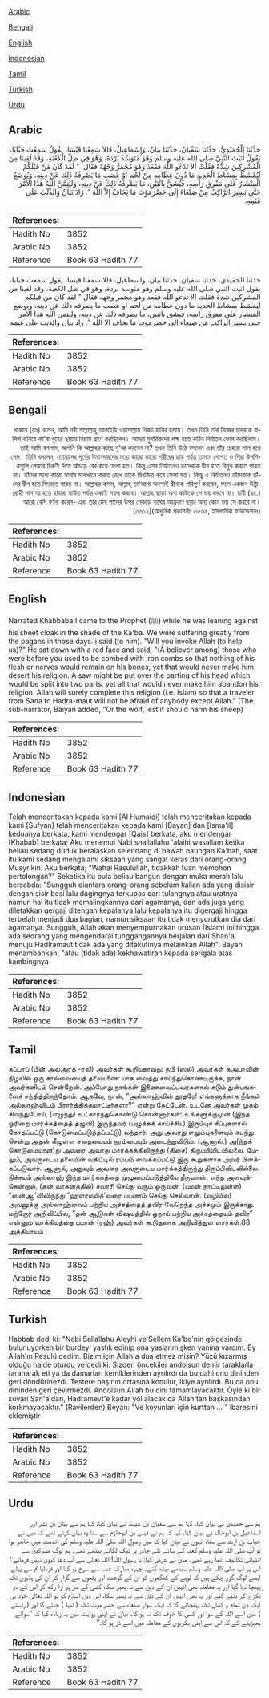 [Arabic](#arabic)

[Bengali](#bengali)

[English](#english)

[Indonesian](#indonesian)

[Tamil](#tamil)

[Turkish](#turkish)

[Urdu](#urdu)

## Arabic


<div dir="rtl" lang="ar" style={{fontSize:'larger',backgroundColor:'#f8f9fa',padding:20}}>
حَدَّثَنَا الْحُمَيْدِيُّ، حَدَّثَنَا سُفْيَانُ، حَدَّثَنَا بَيَانٌ، وَإِسْمَاعِيلُ، قَالاَ سَمِعْنَا قَيْسًا، يَقُولُ سَمِعْتُ خَبَّابًا، يَقُولُ أَتَيْتُ النَّبِيَّ صلى الله عليه وسلم وَهْوَ مُتَوَسِّدٌ بُرْدَةً، وَهْوَ فِي ظِلِّ الْكَعْبَةِ، وَقَدْ لَقِينَا مِنَ الْمُشْرِكِينَ شِدَّةً فَقُلْتُ أَلاَ تَدْعُو اللَّهَ فَقَعَدَ وَهْوَ مُحْمَرٌّ وَجْهُهُ فَقَالَ ‏ "‏ لَقَدْ كَانَ مَنْ قَبْلَكُمْ لَيُمْشَطُ بِمِشَاطِ الْحَدِيدِ مَا دُونَ عِظَامِهِ مِنْ لَحْمٍ أَوْ عَصَبٍ مَا يَصْرِفُهُ ذَلِكَ عَنْ دِينِهِ، وَيُوضَعُ الْمِنْشَارُ عَلَى مَفْرِقِ رَأْسِهِ، فَيُشَقُّ بِاثْنَيْنِ، مَا يَصْرِفُهُ ذَلِكَ عَنْ دِينِهِ، وَلَيُتِمَّنَّ اللَّهُ هَذَا الأَمْرَ حَتَّى يَسِيرَ الرَّاكِبُ مِنْ صَنْعَاءَ إِلَى حَضْرَمَوْتَ مَا يَخَافُ إِلاَّ اللَّهَ ‏"‏‏.‏ زَادَ بَيَانٌ وَالذِّئْبَ عَلَى غَنَمِهِ‏.‏
</div>
<div style={{backgroundColor:'#f8f9fa',padding:20, marginBottom: 10}}><table> <thead> <tr> <th>References:</th> <th></th> </tr> </thead> <tbody><tr><td>Hadith No</td><td>3852</td></tr><tr><td>Arabic No</td><td>3852</td></tr><tr><td>Reference</td><td>Book 63 Hadith 77</td></tr></tbody></table></div>


<div dir="rtl" lang="ar" style={{fontSize:'larger',backgroundColor:'#f8f9fa',padding:20}}>
حدثنا الحميدي، حدثنا سفيان، حدثنا بيان، واسماعيل، قالا سمعنا قيسا، يقول سمعت خبابا، يقول اتيت النبي صلى الله عليه وسلم وهو متوسد بردة، وهو في ظل الكعبة، وقد لقينا من المشركين شدة فقلت الا تدعو الله فقعد وهو محمر وجهه فقال " لقد كان من قبلكم ليمشط بمشاط الحديد ما دون عظامه من لحم او عصب ما يصرفه ذلك عن دينه، ويوضع المنشار على مفرق راسه، فيشق باثنين، ما يصرفه ذلك عن دينه، وليتمن الله هذا الامر حتى يسير الراكب من صنعاء الى حضرموت ما يخاف الا الله ". زاد بيان والذيب على غنمه
</div>
<div style={{backgroundColor:'#f8f9fa',padding:20, marginBottom: 10}}><table> <thead> <tr> <th>References:</th> <th></th> </tr> </thead> <tbody><tr><td>Hadith No</td><td>3852</td></tr><tr><td>Arabic No</td><td>3852</td></tr><tr><td>Reference</td><td>Book 63 Hadith 77</td></tr></tbody></table></div>

## Bengali


<div dir="rtl" lang="bn" style={{fontSize:'larger',backgroundColor:'#f8f9fa',padding:20}}>
খাব্বাব (রাঃ) বলেন, আমি নবী সাল্লাল্লাহু আলাইহি ওয়াসাল্লাম নিকট হাযির হলাম। তখন তিনি তাঁর নিজের চাদরকে বালিশ বানিয়ে কা‘বা গৃহের ছায়ায় বিশ্রাম গ্রহণ করছিলেন। আমরা মুশরিকদের পক্ষ হতে কঠিন নির্যাতন ভোগ করছিলাম। তাই আমি বললাম, আপনি কি আল্লাহর কাছে দু‘আ করবেন না? তখন তিনি উঠে বসলেন এবং তাঁর চেহারা লাল হয়ে গেল। তিনি বললেন, তোমাদের পূর্বের ঈমানদারদের মধ্যে কারো কারো শরীরের হাড় পর্যন্ত তামাম গোশত ও শিরা উপশিরাগুলি লোহার চিরুণী দিয়ে আঁচড়ে বের করে ফেলা হত। কিন্তু এসব নির্যাতনও তাদেরকে দ্বীন হতে বিমুখ করতে পারত না। তাঁদের মধ্যে কারো মাথার মাঝখানে করাত রেখে তাকে দ্বিখন্ডিত করে ফেলা হত। কিন্তু এ নির্যাতনও তাঁদেরকে তাঁদের দ্বীন হতে ফিরাতে পারত না। আল্লাহর কসম, আল্লাহ্ তা‘আলা অবশ্যই দ্বীনকে পরিপূর্ণ করবেন, ফলে একজন উষ্ট্রারোহী সান‘আ হতে হাযারা মাউত পর্যন্ত একাই সফর করবে। আল্লাহ্ ছাড়া অন্য কাউকে সে ভয় করবে না। রাবী (রহ.) আরো বেশি বর্ণনা করেন- এবং তার মেষ পালের উপর নেকড়ে বাঘের আক্রমণ ছাড়া অন্য কোন ভয় সে করবে না। (৩৬১২)(আধুনিক প্রকাশনীঃ ৩৫৬৫, ইসলামিক ফাউন্ডেশনঃ)
</div>
<div style={{backgroundColor:'#f8f9fa',padding:20, marginBottom: 10}}><table> <thead> <tr> <th>References:</th> <th></th> </tr> </thead> <tbody><tr><td>Hadith No</td><td>3852</td></tr><tr><td>Arabic No</td><td>3852</td></tr><tr><td>Reference</td><td>Book 63 Hadith 77</td></tr></tbody></table></div>

## English


<div dir="ltr" lang="en" style={{fontSize:'larger',backgroundColor:'#f8f9fa',padding:20}}>
Narrated Khabbaba:I came to the Prophet (ﷺ) while he was leaning against his sheet cloak in the shade of the Ka'ba. We were suffering greatly from the pagans in those days. i said (to him). "Will you invoke Allah (to help us)?" He sat down with a red face and said, "(A believer among) those who were before you used to be combed with iron combs so that nothing of his flesh or nerves would remain on his bones; yet that would never make him desert his religion. A saw might be put over the parting of his head which would be split into two parts, yet all that would never make him abandon his religion. Allah will surely complete this religion (i.e. Islam) so that a traveler from Sana to Hadra-maut will not be afraid of anybody except Allah." (The sub-narrator, Baiyan added, "Or the wolf, lest it should harm his sheep)
</div>
<div style={{backgroundColor:'#f8f9fa',padding:20, marginBottom: 10}}><table> <thead> <tr> <th>References:</th> <th></th> </tr> </thead> <tbody><tr><td>Hadith No</td><td>3852</td></tr><tr><td>Arabic No</td><td>3852</td></tr><tr><td>Reference</td><td>Book 63 Hadith 77</td></tr></tbody></table></div>

## Indonesian


<div dir="ltr" lang="id" style={{fontSize:'larger',backgroundColor:'#f8f9fa',padding:20}}>
Telah menceritakan kepada kami [Al Humaidi] telah menceritakan kepada kami [Sufyan] telah menceritakan kepada kami [Bayan] dan [Isma'il] keduanya berkata, kami mendengar [Qais] berkata, aku mendengar [Khabab] berkata; Aku menemui Nabi shallallahu 'alaihi wasallam ketika beliau sedang duduk beralaskan selendang di bawah naungan Ka'bah, saat itu kami sedang mengalami siksaan yang sangat keras dari orang-orang Musyrikin. Aku berkata; "Wahai Rasulullah, tidakkah tuan memohon pertolongan?" Seketika itu pula beliau bangun dengan muka merah lalu bersabda: "Sungguh diantara orang-orang sebelum kalian ada yang disisir dengan sisir besi lalu dagingnya terkupas dari tulangnya atau uratnya namun hal itu tidak memalingkannya dari agamanya, dan ada juga yang diletakkan gergaji ditengah kepalanya lalu kepalanya itu digergaji hingga terbelah menjadi dua bagian, namun siksaan itu tidak menyurutkan dia dari agamanya. Sungguh, Allah akan menyempurnakan urusan (Islam) ini hingga ada seorang yang mengendarai tunggangannya berjalan dari Shan'a menuju Hadlramaut tidak ada yang ditakutinya melainkan Allah". Bayan menambahkan; "atau (tidak ada) kekhawatiran kepada serigala atas kambingnya
</div>
<div style={{backgroundColor:'#f8f9fa',padding:20, marginBottom: 10}}><table> <thead> <tr> <th>References:</th> <th></th> </tr> </thead> <tbody><tr><td>Hadith No</td><td>3852</td></tr><tr><td>Arabic No</td><td>3852</td></tr><tr><td>Reference</td><td>Book 63 Hadith 77</td></tr></tbody></table></div>

## Tamil


<div dir="ltr" lang="ta" style={{fontSize:'larger',backgroundColor:'#f8f9fa',padding:20}}>
கப்பாப் (பின் அல்அரத் -ரலி) அவர்கள் கூறியதாவது: நபி (ஸல்) அவர்கள் கஅபாவின் நிழலில் ஒரு சால்வையைத் தலையணை யாக வைத்து சாய்ந்துகொண்டிருக்க, நான் அவர்களிடம் சென்றேன். அப்போது நாங்கள் இணைவைப்பவர்களால் கடும் துன்பங்களைச் சந்தித்திருந்தோம். ஆகவே, நான், “அல்லாஹ்வின் தூதரே! எங்களுக்காக நீங்கள் அல்லாஹ்விடம் பிரார்த்திக்கமாட்டீர்களா?” என்று கேட்டேன். உடனே அவர்கள் முகம் சிவந்துபோய், (எழுந்து) உட்கார்ந்துகொண்டு சொன்னார்கள்: உங்களுக்குமுன் (இந்த ஓரிறை மார்க்கத்தைத் தழுவி) இருந்தவர் (பழுக்கக் காய்ச்சிய) இரும்புச் சீப்புகளால் கோதப்பட்டு (கொடுமைப்படுத்தப்பட்டு) வந்தார். அது அவரது எலும்புகளையும் கடந்து சென்று அதன் கீழுள்ள சதையையும் நரம்பையும் அடைந்துவிடும். (ஆனால்,) அ(ந்தக் கொடுமையான)து அவரை அவரது மார்க்கத்திலிருந்து (திசை) திருப்பிவிடவில்லை. மேலும், அவருடைய தலையின் வகிட்டில் ரம்பம் வைக்கப்பட்டு இரு கூறுகளாக அவர் பிளக்கப்படுவார். ஆனால், அதுவும் அவரை அவருடைய மார்க்கத்திருந்து திருப்பிவிடவில்லை. நிச்சயம் அல்லாஹ் இந்த மார்க்கத்தை முழுமைப்படுத்தியே தீருவான். எந்த அளவுக்கென்றால், (தன் வாகனத்தில்) சவாரி செய்து வரும் ஒருவன், (யமன் நாட்டிலுள்ள) “ஸன்ஆ'விலிருந்து “ஹள்ரமவ்த்'வரை பயணம் செய்து செல்வான். (வழியில்) அவனுக்கு அல்லாஹ்வைப் பற்றிய அச்சத்தைத் தவிர வேறெந்த அச்சமும் இருக்காது. மற்றோர் அறிவிப்பில், “தன் ஆடுகள் விஷயத்தில் ஓநாய் பற்றிய அச்சத்தையும் தவிர” என்னும் வாக்கியத்தை பயான் (ரஹ்) அவர்கள் கூடுதலாக அறிவித்துள் ளார்கள்.88 அத்தியாயம் :
</div>
<div style={{backgroundColor:'#f8f9fa',padding:20, marginBottom: 10}}><table> <thead> <tr> <th>References:</th> <th></th> </tr> </thead> <tbody><tr><td>Hadith No</td><td>3852</td></tr><tr><td>Arabic No</td><td>3852</td></tr><tr><td>Reference</td><td>Book 63 Hadith 77</td></tr></tbody></table></div>

## Turkish


<div dir="ltr" lang="tr" style={{fontSize:'larger',backgroundColor:'#f8f9fa',padding:20}}>
Habbab dedi ki: "Nebi Sallallahu Aleyhi ve Sellem Ka'be'nin gölgesinde bulunuyorken bir burdeyi yastık edinip ona yaslanmışken yanına vardım. Ey Allah'ın Resulü dedim. Bizim için Allah'a dua etmez misin? Yüzü kızarmış olduğu halde oturdu ve dedi ki: Sizden öncekiler andolsun demir taraklarla taranarak eti ya da damarları kemiklerinden ayrılırdı da bu dahi onu dininden geri döndürinezdi. Testere başının ortasına konulur, ikiye ayrılırdı. Bu da onu dininden geri çevirmezdi. Andolsun Allah bu dini tamamlayacaktır. Öyle ki bir suvari San'a'dan, Hadramevt'e kadar yol alacak da Allah'tan başkasından korkmayacaktır." (Ravilerden) Beyan: "Ve koyunları için kurttan ... " ibaresini eklemiştir
</div>
<div style={{backgroundColor:'#f8f9fa',padding:20, marginBottom: 10}}><table> <thead> <tr> <th>References:</th> <th></th> </tr> </thead> <tbody><tr><td>Hadith No</td><td>3852</td></tr><tr><td>Arabic No</td><td>3852</td></tr><tr><td>Reference</td><td>Book 63 Hadith 77</td></tr></tbody></table></div>

## Urdu


<div dir="rtl" lang="ur" style={{fontSize:'larger',backgroundColor:'#f8f9fa',padding:20}}>
ہم سے حمیدی نے بیان کیا، کہا ہم سے سفیان بن عیینہ نے بیان کیا، کہا ہم سے بیان بن بشر اور اسماعیل بن ابوخالد نے بیان کیا، کہا کہ ہم نے قیس بن ابوحازم سے سنا وہ بیان کرتے تھے کہ میں نے خباب بن ارت سے سنا، انہوں نے بیان کیا کہ میں رسول اللہ صلی اللہ علیہ وسلم کی خدمت میں حاضر ہوا تو آپ صلی اللہ علیہ وسلم کعبہ کے سائے تلے چادر پر ٹیک لگائے بیٹھے تھے۔ ہم لوگ مشرکین سے انتہائی تکالیف اٹھا رہے تھے۔ میں نے عرض کیا: یا رسول اللہ! اللہ تعالیٰ سے آپ دعا کیوں نہیں فرماتے؟ اس پر آپ صلی اللہ علیہ وسلم سیدھے بیٹھ گئے۔ چہرہ مبارک غصہ سے سرخ ہو گیا اور فرمایا تم سے پہلے ایسے لوگ گزر چکے ہیں کہ لوہے کے کنگھوں کو ان کے گوشت اور پٹھوں سے گزار کر ان کی ہڈیوں تک پہنچا دیا گیا اور یہ معاملہ بھی انہیں ان کے دین سے نہ پھیر سکا، کسی کے سر پر آرا رکھ کر اس کے دو ٹکڑے کر دئیے گئے اور یہ بھی انہیں ان کے دین سے نہ پھیر سکا، اس دین اسلام کو تو اللہ تعالیٰ خود ہی ایک دن تمام و کمال تک پہنچائے گا کہ ایک سوار صنعاء سے حضر موت تک ( تنہا ) جائے گا اور ( راستے ) میں اسے اللہ کے سوا اور کسی کا خوف تک نہ ہو گا۔ بیان نے اپنی روایت میں یہ زیادہ کیا کہ ”سوائے بھیڑیئے کے کہ اس سے اپنی بکریوں کے معاملہ میں اسے ڈر ہو گا۔“
</div>
<div style={{backgroundColor:'#f8f9fa',padding:20, marginBottom: 10}}><table> <thead> <tr> <th>References:</th> <th></th> </tr> </thead> <tbody><tr><td>Hadith No</td><td>3852</td></tr><tr><td>Arabic No</td><td>3852</td></tr><tr><td>Reference</td><td>Book 63 Hadith 77</td></tr></tbody></table></div>
